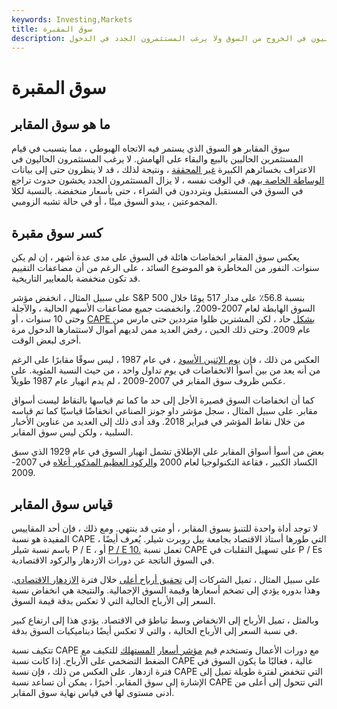 ```yaml
---
keywords: Investing,Markets
title: سوق المقبرة
description: يعكس سوق المقابر معنويات هبوطية مطولة. يرغب المستثمرون الحاليون في الخروج من السوق ولا يرغب المستثمرون الجدد في الدخول.
---
```


# سوق المقبرة
## ما هو سوق المقابر

سوق المقابر هو السوق الذي يستمر فيه الاتجاه الهبوطي ، مما يتسبب في قيام المستثمرين الحاليين بالبيع والبقاء على الهامش. لا يرغب المستثمرون الحاليون في الاعتراف بخسائرهم الكبيرة [غير المحققة](/unrealizedloss) ، ونتيجة لذلك ، قد لا ينظرون حتى إلى بيانات [الوساطة الخاصة بهم](/brokerageaccount). في الوقت نفسه ، لا يزال المستثمرون الجدد يخشون حدوث تراجع في السوق في المستقبل ويترددون في الشراء ، حتى بأسعار منخفضة. بالنسبة لكلا المجموعتين ، يبدو السوق ميتًا ، أو في حالة تشبه الزومبي.

## كسر سوق مقبرة

يعكس سوق المقابر انخفاضات هائلة في السوق على مدى عدة أشهر ، إن لم يكن سنوات. النفور من المخاطرة هو الموضوع السائد ، على الرغم من أن مضاعفات التقييم قد تكون منخفضة بالمعايير التاريخية.

على سبيل المثال ، انخفض مؤشر S&P 500 بنسبة 56.8٪ على مدار 517 يومًا خلال السوق الهابطة لعام 2007-2009. وانخفضت جميع مضاعفات الأسهم الحالية ، والآجلة وحتى 10 سنوات ، أو [CAPE بشكل](/cape-ratio) حاد ، لكن المشترين ظلوا مترددين حتى مارس من عام 2009. وحتى ذلك الحين ، رفض العديد ممن لديهم أموال لاستثمارها الدخول مرة أخرى لبعض الوقت.

العكس من ذلك ، فإن [يوم الإثنين الأسود](/blackmonday) ، في عام 1987 ، ليس سوقًا مقابرًا على الرغم من أنه يعد من بين أسوأ الانخفاضات في يوم تداول واحد ، من حيث النسبة المئوية. على عكس ظروف سوق المقابر في 2007-2009 ، لم يدم انهيار عام 1987 طويلاً.

كما أن انخفاضات السوق قصيرة الأجل إلى حد ما كما تم قياسها بالنقاط ليست أسواق مقابر. على سبيل المثال ، سجل مؤشر داو جونز الصناعي انخفاضًا قياسيًا كما تم قياسه من خلال نقاط المؤشر في فبراير 2018. وقد أدى ذلك إلى العديد من عناوين الأخبار السلبية ، ولكن ليس سوق المقابر.

بعض من أسوأ أسواق المقابر على الإطلاق تشمل انهيار السوق في عام 1929 الذي سبق الكساد الكبير ، فقاعة التكنولوجيا لعام 2000 [والركود العظيم المذكور أعلاه](/great-recession) في 2007-2009.

## قياس سوق المقابر

لا توجد أداة واحدة للتنبؤ بسوق المقابر ، أو متى قد ينتهي. ومع ذلك ، فإن أحد المقاييس المفيدة هو نسبة CAPE ، التي طورها أستاذ الاقتصاد بجامعة ييل روبرت شيلر. يُعرف أيضًا باسم نسبة شيلر P / E ، أو [P / E 10.](/pe10ratio) تعمل نسبة CAPE على تسهيل التقلبات في P / Es في السوق الناتجة عن دورات الازدهار والركود الاقتصادية.

على سبيل المثال ، تميل الشركات إلى [تحقيق أرباح أعلى](/earnings) خلال فترة [الازدهار الاقتصادي](/boom). وهذا بدوره يؤدي إلى تضخم أسعارها وقيمة السوق الإجمالية. والنتيجة هي انخفاض نسبة السعر إلى الأرباح الحالية التي لا تعكس بدقة قيمة السوق.

وبالمثل ، تميل الأرباح إلى الانخفاض وسط تباطؤ في الاقتصاد. يؤدي هذا إلى ارتفاع كبير في نسبة السعر إلى الأرباح الحالية ، والتي لا تعكس أيضًا ديناميكيات السوق بدقة.

تتكيف نسبة CAPE مع دورات الأعمال وتستخدم قيم [مؤشر أسعار](/consumerpriceindex) [المستهلك](/consumerpriceindex) للتكيف مع الضغط التضخمي على الأرباح. إذا كانت نسبة CAPE عالية ، فغالبًا ما يكون السوق في فترة ازدهار. على العكس من ذلك ، فإن نسبة CAPE التي تنخفض لفترة طويلة تميل إلى الإشارة إلى سوق المقابر. أخيرًا ، يمكن أن تساعد نسبة CAPE التي تتحول إلى أعلى من أدنى مستوى لها في قياس نهاية سوق المقابر.

